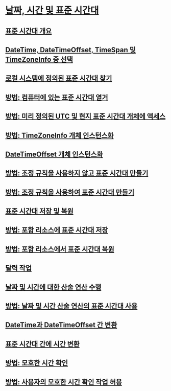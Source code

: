 # [날짜, 시간 및 표준 시간대](index.md)
## [표준 시간대 개요](time-zone-overview.md)
## [DateTime, DateTimeOffset, TimeSpan 및 TimeZoneInfo 중 선택](choosing-between-datetime.md)
## [로컬 시스템에 정의된 표준 시간대 찾기](finding-the-time-zones-on-local-system.md)
## [방법: 컴퓨터에 있는 표준 시간대 열거](enumerate-time-zones.md)
## [방법: 미리 정의된 UTC 및 현지 표준 시간대 개체에 액세스](access-utc-and-local.md)
## [방법: TimeZoneInfo 개체 인스턴스화](instantiate-time-zone-info.md)
## [DateTimeOffset 개체 인스턴스화](instantiating-a-datetimeoffset-object.md)
## [방법: 조정 규칙을 사용하지 않고 표준 시간대 만들기](create-time-zones-without-adjustment-rules.md)
## [방법: 조정 규칙을 사용하여 표준 시간대 만들기](create-time-zones-with-adjustment-rules.md)
## [표준 시간대 저장 및 복원](saving-and-restoring-time-zones.md)
## [방법: 포함 리소스에 표준 시간대 저장](save-time-zones-to-an-embedded-resource.md)
## [방법: 포함 리소스에서 표준 시간대 복원](restore-time-zones-from-an-embedded-resource.md)
## [달력 작업](working-with-calendars.md)
## [날짜 및 시간에 대한 산술 연산 수행](performing-arithmetic-operations.md)
## [방법: 날짜 및 시간 산술 연산의 표준 시간대 사용](use-time-zones-in-arithmetic.md)
## [DateTime과 DateTimeOffset 간 변환](converting-between-datetime-and-offset.md)
## [표준 시간대 간에 시간 변환](converting-between-time-zones.md)
## [방법: 모호한 시간 확인](resolve-ambiguous-times.md)
## [방법: 사용자의 모호한 시간 확인 작업 허용](let-users-resolve-ambiguous-times.md)

